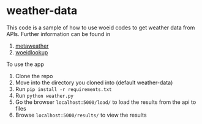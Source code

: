 # weather-data

This code is a sample of how to use woeid codes to get weather data from APIs. Further information can be found in 
1. [metaweather](https://www.metaweather.com/)
1. [woeidlookup](http://www.woeidlookup.com/)

To use the app
1. Clone the repo
1. Move into the directory you cloned into (default weather-data)
1. Run `pip install -r requirements.txt`
1. Run `python weather.py`
1. Go the browser `localhost:5000/load/` to load the results from the api to files
1. Browse `localhost:5000/results/` to view the results